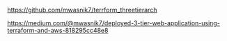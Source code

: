 https://github.com/mwasnik7/terrform_threetierarch


https://medium.com/@mwasnik7/deployed-3-tier-web-application-using-terraform-and-aws-818295cc48e8